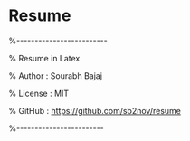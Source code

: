 # Resume

%-------------------------

% Resume in Latex 

% Author : Sourabh Bajaj 

% License : MIT 

% GitHub : https://github.com/sb2nov/resume 

%------------------------ 

